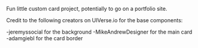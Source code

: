 Fun little custom card project, potentially to go on a portfolio site.

Credit to the following creators on UIVerse.io for the base components:

-jeremyssocial for the background
-MikeAndrewDesigner for the main card
-adamgiebl for the card border
